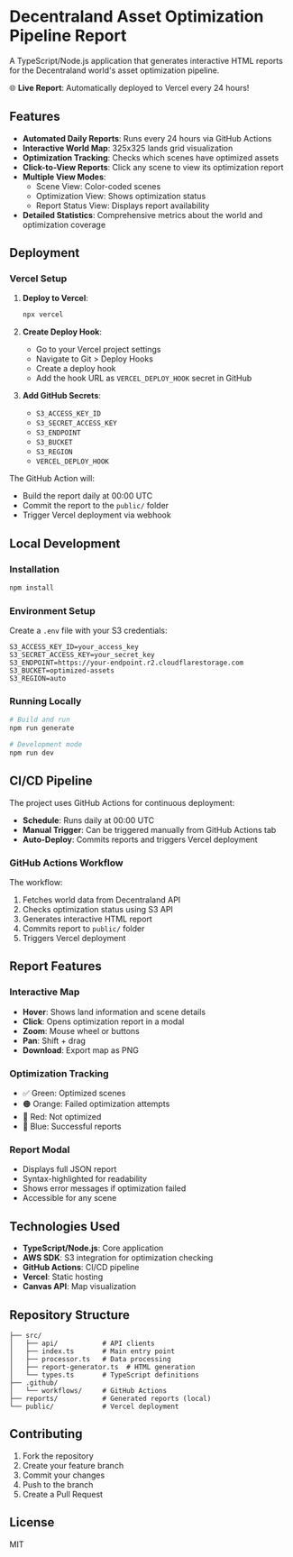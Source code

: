 # Decentraland Asset Optimization Pipeline Report

A TypeScript/Node.js application that generates interactive HTML reports for the Decentraland world's asset optimization pipeline.

🌐 **Live Report**: Automatically deployed to Vercel every 24 hours!

## Features

- **Automated Daily Reports**: Runs every 24 hours via GitHub Actions
- **Interactive World Map**: 325x325 lands grid visualization
- **Optimization Tracking**: Checks which scenes have optimized assets
- **Click-to-View Reports**: Click any scene to view its optimization report
- **Multiple View Modes**:
  - Scene View: Color-coded scenes
  - Optimization View: Shows optimization status
  - Report Status View: Displays report availability
- **Detailed Statistics**: Comprehensive metrics about the world and optimization coverage

## Deployment

### Vercel Setup

1. **Deploy to Vercel**:
   ```bash
   npx vercel
   ```

2. **Create Deploy Hook**:
   - Go to your Vercel project settings
   - Navigate to Git > Deploy Hooks
   - Create a deploy hook
   - Add the hook URL as `VERCEL_DEPLOY_HOOK` secret in GitHub

3. **Add GitHub Secrets**:
   - `S3_ACCESS_KEY_ID`
   - `S3_SECRET_ACCESS_KEY`
   - `S3_ENDPOINT`
   - `S3_BUCKET`
   - `S3_REGION`
   - `VERCEL_DEPLOY_HOOK`

The GitHub Action will:
- Build the report daily at 00:00 UTC
- Commit the report to the `public/` folder
- Trigger Vercel deployment via webhook

## Local Development

### Installation

```bash
npm install
```

### Environment Setup

Create a `.env` file with your S3 credentials:

```env
S3_ACCESS_KEY_ID=your_access_key
S3_SECRET_ACCESS_KEY=your_secret_key
S3_ENDPOINT=https://your-endpoint.r2.cloudflarestorage.com
S3_BUCKET=optimized-assets
S3_REGION=auto
```

### Running Locally

```bash
# Build and run
npm run generate

# Development mode
npm run dev
```

## CI/CD Pipeline

The project uses GitHub Actions for continuous deployment:

- **Schedule**: Runs daily at 00:00 UTC
- **Manual Trigger**: Can be triggered manually from GitHub Actions tab
- **Auto-Deploy**: Commits reports and triggers Vercel deployment

### GitHub Actions Workflow

The workflow:
1. Fetches world data from Decentraland API
2. Checks optimization status using S3 API
3. Generates interactive HTML report
4. Commits report to `public/` folder
5. Triggers Vercel deployment

## Report Features

### Interactive Map
- **Hover**: Shows land information and scene details
- **Click**: Opens optimization report in a modal
- **Zoom**: Mouse wheel or buttons
- **Pan**: Shift + drag
- **Download**: Export map as PNG

### Optimization Tracking
- ✅ Green: Optimized scenes
- 🟠 Orange: Failed optimization attempts
- 🔴 Red: Not optimized
- 🔵 Blue: Successful reports

### Report Modal
- Displays full JSON report
- Syntax-highlighted for readability
- Shows error messages if optimization failed
- Accessible for any scene

## Technologies Used

- **TypeScript/Node.js**: Core application
- **AWS SDK**: S3 integration for optimization checking
- **GitHub Actions**: CI/CD pipeline
- **Vercel**: Static hosting
- **Canvas API**: Map visualization

## Repository Structure

```
├── src/
│   ├── api/           # API clients
│   ├── index.ts       # Main entry point
│   ├── processor.ts   # Data processing
│   ├── report-generator.ts  # HTML generation
│   └── types.ts       # TypeScript definitions
├── .github/
│   └── workflows/     # GitHub Actions
├── reports/           # Generated reports (local)
└── public/            # Vercel deployment
```

## Contributing

1. Fork the repository
2. Create your feature branch
3. Commit your changes
4. Push to the branch
5. Create a Pull Request

## License

MIT